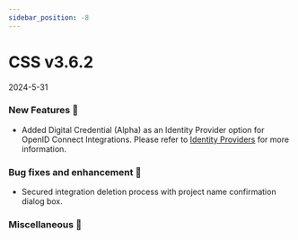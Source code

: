 ```yaml
---
sidebar_position: -8
---
```


# CSS v3.6.2
2024-5-31

### New Features 🎉
-   Added Digital Credential (Alpha) as an Identity Provider option for OpenID Connect Integrations. Please refer to [Identity Providers](https://mvp.developer.gov.bc.ca/docs/default/component/css-docs/Our-Partners-the-Identity-Providers#what-are-identity-providers?utm_source=sso-wiki&utm_medium=web&utm_campaign=retirement-notice-sso) for more information.



### Bug fixes and enhancement 🐛
-  Secured integration deletion process with project name confirmation dialog box.


### Miscellaneous 🧩